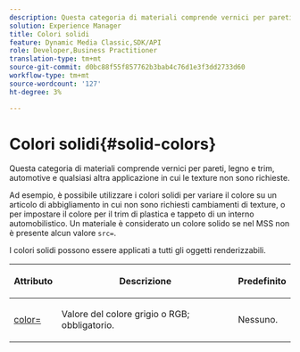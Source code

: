 ```yaml
---
description: Questa categoria di materiali comprende vernici per pareti, legno e trim, automotive e qualsiasi altra applicazione in cui le texture non sono richieste.
solution: Experience Manager
title: Colori solidi
feature: Dynamic Media Classic,SDK/API
role: Developer,Business Practitioner
translation-type: tm+mt
source-git-commit: d0bc88f55f857762b3bab4c76d1e3f3dd2733d60
workflow-type: tm+mt
source-wordcount: '127'
ht-degree: 3%

---
```



# Colori solidi{#solid-colors}

Questa categoria di materiali comprende vernici per pareti, legno e trim, automotive e qualsiasi altra applicazione in cui le texture non sono richieste.

Ad esempio, è possibile utilizzare i colori solidi per variare il colore su un articolo di abbigliamento in cui non sono richiesti cambiamenti di texture, o per impostare il colore per il trim di plastica e tappeto di un interno automobilistico. Un materiale è considerato un colore solido se nel MSS non è presente alcun valore `src=`.

I colori solidi possono essere applicati a tutti gli oggetti renderizzabili.

<table id="table_9245240311A44659A74C7A5EDD7D1503"> 
 <thead> 
  <tr> 
   <th colname="col1" class="entry"> <p>Attributo </p> </th> 
   <th colname="col2" class="entry"> <p>Descrizione </p> </th> 
   <th colname="col3" class="entry"> <p>Predefinito </p> </th> 
  </tr> 
 </thead>
 <tbody> 
  <tr> 
   <td colname="col1"> <p> <a href="../../../../../../ir-api/http-protocol/image-rendering-api-ref/c-ir-http-protocol-ref/c-ir-http-protocol-command-reference/r-ir-http-color.md#reference-ea3cba9edfe94dbab86d8f123a9ed0aa" type="reference" format="dita" scope="local"> <span class="codeph"> color=  </span> </a> </p> </td> 
   <td colname="col2"> <p> Valore del colore grigio o RGB; obbligatorio. </p> </td> 
   <td colname="col3"> <p>Nessuno. </p> </td> 
  </tr> 
 </tbody> 
</table>

